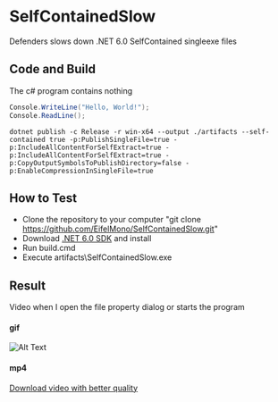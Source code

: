 # SelfContainedSlow 

Defenders slows down .NET 6.0 SelfContained singleexe files

## Code and Build

The c# program contains nothing

```csharp
Console.WriteLine("Hello, World!");
Console.ReadLine();
```

```console
dotnet publish -c Release -r win-x64 --output ./artifacts --self-contained true -p:PublishSingleFile=true -p:IncludeAllContentForSelfExtract=true -p:IncludeAllContentForSelfExtract=true -p:CopyOutputSymbolsToPublishDirectory=false -p:EnableCompressionInSingleFile=true

```


## How to Test

* Clone the repository to your computer "git clone https://github.com/EifelMono/SelfContainedSlow.git" 
* Download [.NET 6.0 SDK](https://dotnet.microsoft.com/en-us/download/dotnet/thank-you/sdk-6.0.400-windows-x64-installer) and install
* Run build.cmd
* Execute artifacts\SelfContainedSlow.exe


## Result

Video when I open the file property dialog or starts the program

#### gif
![Alt Text](https://github.com/EifelMono/SelfContainedSlow/blob/main/images/2022-08-11_23-00-57.gif)

#### mp4
[Download video with better quality](https://github.com/EifelMono/SelfContainedSlow/blob/main/images/2022-08-11_23-00-25.mp4)

